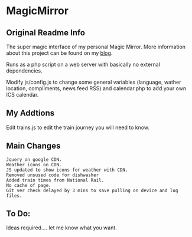 MagicMirror
===========

Original Readme Info
----
The super magic interface of my personal Magic Mirror. More information about this project can be found on my [blog](http://michaelteeuw.nl/tagged/magicmirror).

Runs as a php script on a web server with basically no external dependencies. 

Modify js/config.js to change some general variables (language, wather location, compliments, news feed RSS) and calendar.php to add your own ICS calendar.

My Addtions
---
Edit trains.js to edit the train journey you will need to know.

Main Changes
----
```
Jquery on google CDN.
Weather icons on CDN.
JS updated to show icons for weather with CDN.
Removed unsused code for dishwasher
Added train times from National Rail.
No cache of page.
Git ver check delayed by 3 mins to save pulling on device and log files.
```



To Do:
-----

Ideas required.... let me know what you want.

